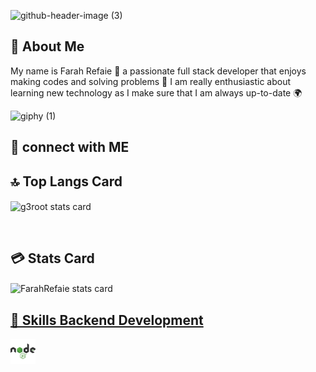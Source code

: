 
![github-header-image (3)](https://github.com/FarahRefaie/FarahRefaie/assets/154762779/5abc49c6-caea-48d6-bfbc-ee6746d2391b)

## 🚀 About Me

My name is Farah Refaie 🔷 a passionate full stack developer that enjoys  making codes and solving problems 🔷  I am really enthusiastic about learning new technology as I make sure that I am always up-to-date 🌍

![giphy (1)](https://github.com/FarahRefaie/FarahRefaie/assets/154762779/d18519a7-817f-46a3-9d1e-aca4f15d7e77)


## 🔗 connect with ME
  

## 🔝 Top Langs Card
<p>
<img align="center" src="https://github-readme-stats.vercel.app/api/top-langs?username=g3root&theme=default&title_color=000000&text_color=000000&bg_color=ffffff&hide_border=true&layout=compact" alt="g3root stats card" /></p>
<p>&nbsp;

## 💳 Stats Card
  
<img align="center" src="https://github-readme-stats.vercel.app/api?username=FarahRefaie&show_icons=true&theme=default&title_color=000000&text_color=000000&bg_color=ffffff&hide_border=true" alt="FarahRefaie stats card" /></p>
<a href="https://nodejs.org" target="blank">

## 📌 Skills Backend Development
<img align="center" 
  src="https://raw.githubusercontent.com/devicons/devicon/master/icons/nodejs/nodejs-original-wordmark.svg" alt="Node.js" height="40" width="40" />
</a>
